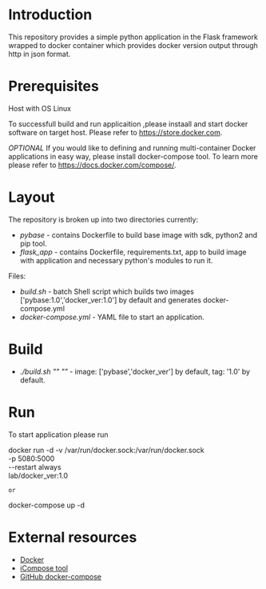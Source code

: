 # Introduction

This repository provides a simple python application in the Flask framework wrapped  to docker container which provides docker version output through http in json format.

# Prerequisites

Host with OS Linux

To successfull build and run applicaition ,please instaall and start docker software on target host. Please refer to https://store.docker.com.

*OPTIONAL* If you would like to defining and running multi-container Docker applications in easy way, please install docker-compose tool. To learn more please refer to  https://docs.docker.com/compose/.

# Layout

The repository is broken up into two directories currently:

* *pybase* - contains Dockerfile to build base image with sdk, python2 and pip tool.
* *flask_app* - contains Dockerfile, requirements.txt, app to build image with application and necessary python's modules to run it.

Files:

* *build.sh* - batch Shell script which builds two images ['pybase:1.0','docker_ver:1.0'] by default and generates docker-compose.yml
* *docker-compose.yml* - YAML file to start an application.

# Build

* *./build.sh "<image>" "<tag>"* - image: ['pybase','docker_ver']  by default, tag: '1.0' by default.

# Run
To start application please run 

docker run -d -v /var/run/docker.sock:/var/run/docker.sock \
           -p 5080:5000 \
           --restart always \
           lab/docker_ver:1.0 

    or

docker-compose up -d

# External resources

* [Docker](https://www.docker.com)
* [iCompose tool](https://docs.docker.com/compose/)
* [GitHub docker-compose](https://github.com/docker/compose)
